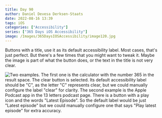 ```yaml
---
title: Day 90
author: Daniel Devesa Derksen-Staats
date: 2022-08-16 13:39
tags: iOS
categories: ["Accessibility"]
series: ["365 Days iOS Accessibility"]
image: /Images/365DaysIOSAccessibility/image120.jpg
---
```


Buttons with a title, use it as its default accessibility label. Most cases, that's just perfect. But there's a few times that you might want to tweak it. Maybe the image is part of what the button does, or the text in the title is not very clear.

![Two examples. The first one is the calculator with the number 365 in the result space. The clear button is selected. Its default accessibility label should be "C", as the letter "C" represents clear, but we could manually configure the label "clear" for clarity. The second example is the Apple Podcast app in the 13 letters podcast page. There is a button with a play icon and the words "Latest Episode". So the default label would be just "Latest episode" but we could manually configure one that says "Play latest episode" for extra accuracy.](/Images/365DaysIOSAccessibility/image120.jpg)